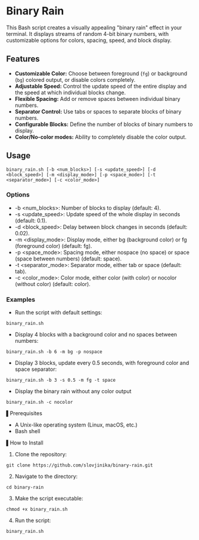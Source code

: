 # Binary Rain

This Bash script creates a visually appealing "binary rain" effect in your terminal. It displays streams of random 4-bit binary numbers, with customizable options for colors, spacing, speed, and block display.

## Features

- **Customizable Color:** Choose between foreground (`fg`) or background (`bg`) colored output, or disable colors completely.
- **Adjustable Speed:** Control the update speed of the entire display and the speed at which individual blocks change.
- **Flexible Spacing:**  Add or remove spaces between individual binary numbers.
- **Separator Control:** Use tabs or spaces to separate blocks of binary numbers.
- **Configurable Blocks:** Define the number of blocks of binary numbers to display.
- **Color/No-color modes:** Ability to completely disable the color output.

## Usage
```binary_rain.sh [-b <num_blocks>] [-s <update_speed>] [-d <block_speed>] [-m <display_mode>] [-p <space_mode>] [-t <separator_mode>] [-c <color_mode>]```

### Options

- -b <num_blocks>:  Number of blocks to display (default: 4).
- -s <update_speed>: Update speed of the whole display in seconds (default: 0.1).
- -d <block_speed>: Delay between block changes in seconds (default: 0.02).
- -m <display_mode>: Display mode, either bg (background color) or fg (foreground color) (default: fg).
- -p <space_mode>: Spacing mode, either nospace (no space) or space (space between numbers) (default: space).
- -t <separator_mode>: Separator mode, either tab or space (default: tab).
- -c <color_mode>: Color mode, either color (with color) or nocolor (without color) (default: color).

### Examples

- Run the script with default settings:

```binary_rain.sh```
- Display 4 blocks with a background color and no spaces between numbers:

```binary_rain.sh -b 6 -m bg -p nospace```
- Display 3 blocks, update every 0.5 seconds, with foreground color and space separator:
 
```binary_rain.sh -b 3 -s 0.5 -m fg -t space```

- Display the binary rain without any color output
  
```binary_rain.sh -c nocolor```

▌Prerequisites

- A Unix-like operating system (Linux, macOS, etc.)
- Bash shell

▌How to Install

1. Clone the repository:

```git clone https://github.com/slovjinika/binary-rain.git```

2. Navigate to the directory:
  
```cd binary-rain```

3. Make the script executable:

```chmod +x binary_rain.sh```

4. Run the script:
 
```binary_rain.sh```
